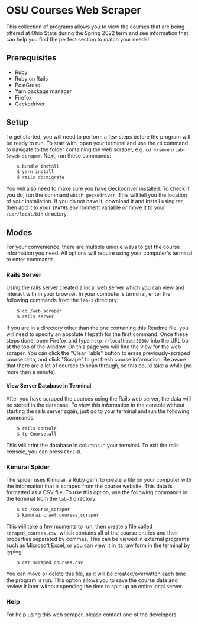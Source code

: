 # OSU Courses Web Scraper

This collection of programs allows you to view the courses that are
being offered at Ohio State during the Spring 2022 term and see
information that can help you find the perfect section to match your
needs!

## Prerequisites
- Ruby
- Ruby on Rails
- PostGresql
- Yarn package manager
- Firefox
- Geckodriver

## Setup
To get started, you will need to perform a few steps before the program will be ready to run. To start with, open your terminal and use the ``cd`` command to navigate to the folder containing the web scraper, e.g. ``cd ~/seven/lab-3/web-scraper``. Next, run these commands:
```bash
    $ bundle install
    $ yarn install
    $ rails db:migrate
```
You will also need to make sure you have Geckodriver installed. To check if you do, run the command ``which geckodriver``. This will tell you the location of your installation. If you do not have it, download it and install using tar, then add it to your ``$PATH$`` environment variable or move it to your ``/usr/local/bin`` directory.

## Modes
For your convenience, there are multiple unique ways to get the course information you need. All options will require using your computer's terminal to enter commands.

### Rails Server
Using the rails server created a local web server which you can view and interact with in your browser. In your computer's terminal, enter the following commands from the ``lab-3`` directory:
```bash
    $ cd /web_scraper
    $ rails server
```
If you are in a directory other than the one containing this Readme file, you will need to specify an absolute filepath for the first command. Once these steps done, open Firefox and type ``http://localhost:3000/`` into the URL bar at the top of the window. On this page you will find the view for the web scraper. You can click the "Clear Table" button to erase previously-scraped course data, and click "Scrape" to get fresh course information. Be aware that there are a lot of courses to scan through, so this could take a while (no more than a minute).

#### View Server Database in Terminal
After you have scraped the courses using the Rails web server, the data will be stored in the database. To view this information in the console without starting the rails server again, just go to your terminal and run the following commands:
```bash
    $ rails console
    $ tp Course.all
```
This will print the database in columns in your terminal. To exit the rails console, you can press ``Ctrl+D``.

### Kimurai Spider
The spider uses Kimurai, a Ruby gem, to create a file on your computer with the information that is scraped from the course website. This data is formatted as a CSV file. To use this option, use the following commands in the terminal from the ``lab-3`` directory:
```bash
    $ cd /course_scraper
    $ kimurai crawl courses_scraper
```
This will take a few moments to run, then create a file called ``scraped_courses.csv``, which contains all of the course entries and their properties separated by commas. This can be viewed in external programs such as Microsoft Excel, or you can view it in its raw form in the terminal by typing:
```bash
    $ cat scraped_courses.csv
```
You can move or delete this file, as it will be created/overwitten each time the program is run. This option allows you to save the course data and review it later without spending the time to spin up an entire local server.

### Help
For help using this web scraper, please contact one of the developers.